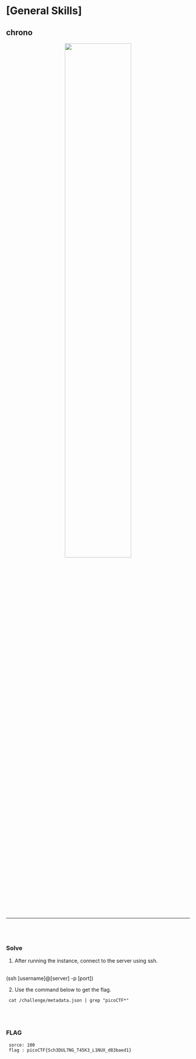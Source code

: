 # [General Skills]
## chrono
<div style="text-align:center;">
    <img width="60%" src="https://user-images.githubusercontent.com/92027143/227708928-46a0d2be-1f29-4cbc-aff7-24566a1703a9.png" >
</div>
</br>
</br>

______________
</br>
</br>

### Solve
1. After running the instance, connect to the server using ssh.
</br> 
(ssh [username]@[server] -p [port])
   
2. Use the command below to get the flag.
```
 cat /challenge/metadata.json | grep "picoCTF*"
```
</br> 
</br> 

### FLAG
```
 sorce: 100
 flag : picoCTF{Sch3DUL7NG_T45K3_L1NUX_d83baed1}
```


